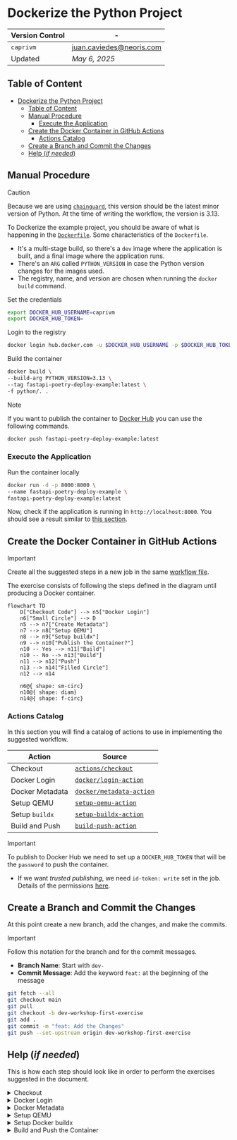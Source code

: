 # Dockerize the Python Project

| **Version Control** | -                          |
| ------------------- | -------------------------- |
| `caprivm`           | <juan.caviedes@neoris.com> |
| Updated             | _May 6, 2025_              |

## Table of Content

- [Dockerize the Python Project](#dockerize-the-python-project)
  - [Table of Content](#table-of-content)
  - [Manual Procedure](#manual-procedure)
    - [Execute the Application](#execute-the-application)
  - [Create the Docker Container in GitHub Actions](#create-the-docker-container-in-github-actions)
    - [Actions Catalog](#actions-catalog)
  - [Create a Branch and Commit the Changes](#create-a-branch-and-commit-the-changes)
  - [Help (_if needed_)](#help-if-needed)

## Manual Procedure

> [!CAUTION]
> Because we are using [`chainguard`](https://images.chainguard.dev/directory/image/python/versions), this version should be the latest minor version of Python. At the time of writing the workflow, the version is 3.13.

To Dockerize the example project, you should be aware of what is happening in the [`Dockerfile`](../../python/Dockerfile). Some characteristics of the `Dockerfile`.

- It's a multi-stage build, so there's a `dev` image where the application is built, and a final image where the application runs.
- There's an `ARG` called `PYTHON_VERSION` in case the Python version changes for the images used.
- The registry, name, and version are chosen when running the `docker build` command.

Set the credentials

```bash
export DOCKER_HUB_USERNAME=caprivm
export DOCKER_HUB_TOKEN=
```

Login to the registry

```bash
docker login hub.docker.com -u $DOCKER_HUB_USERNAME -p $DOCKER_HUB_TOKEN
```

Build the container

```bash
docker build \
--build-arg PYTHON_VERSION=3.13 \
--tag fastapi-poetry-deploy-example:latest \
-f python/. .
```

> [!NOTE]
> If you want to publish the container to [Docker Hub](https://hub.docker.com/) you can use the following commands.
>
> ```bash
> docker push fastapi-poetry-deploy-example:latest
> ```

### Execute the Application

Run the container locally

```bash
docker run -d -p 8000:8000 \
--name fastapi-poetry-deploy-example \
fastapi-poetry-deploy-example:latest
```

Now, check if the application is running in `http://localhost:8000`. You should see a result similar to [this section](./2-setup-example-project.md#execute-the-application).

## Create the Docker Container in GitHub Actions

> [!IMPORTANT]
> Create all the suggested steps in a new job in the same [workflow file](../../.github/workflows/build-application.yaml).

The exercise consists of following the steps defined in the diagram until producing a Docker container.

```mermaid
flowchart TD
    D["Checkout Code"] --> n5["Docker Login"]
    n6["Small Circle"] --> D
    n5 --> n7["Create Metadata"]
    n7 --> n8["Setup QEMU"]
    n8 --> n9["Setup buildx"]
    n9 --> n10["Publish the Container?"]
    n10 -- Yes --> n11["Build"]
    n10 -- No --> n13["Build"]
    n11 --> n12["Push"]
    n13 --> n14["Filled Circle"]
    n12 --> n14

    n6@{ shape: sm-circ}
    n10@{ shape: diam}
    n14@{ shape: f-circ}
```

### Actions Catalog

In this section you will find a catalog of actions to use in implementing the suggested workflow.

| **Action**      | **Source**                                                             |
| --------------- | ---------------------------------------------------------------------- |
| Checkout        | [`actions/checkout`](https://github.com/actions/checkout)              |
| Docker Login    | [`docker/login-action`](https://github.com/docker/login-action)        |
| Docker Metadata | [`docker/metadata-action`](https://github.com/docker/metadata-action)  |
| Setup QEMU      | [`setup-qemu-action`](https://github.com/docker/setup-qemu-action)     |
| Setup `buildx`  | [`setup-buildx-action`](https://github.com/docker/setup-buildx-action) |
| Build and Push  | [`build-push-action`](https://github.com/docker/build-push-action)     |

> [!IMPORTANT]
> To publish to Docker Hub we need to set up a `DOCKER_HUB_TOKEN` that will be the `password` to push the container.
>
> - If we want _trusted publishing_, we need `id-token: write` set in the job. Details of the permissions [here](https://docs.github.com/en/actions/security-for-github-actions/security-guides/automatic-token-authentication#permissions-for-the-github_token).

## Create a Branch and Commit the Changes

At this point create a new branch, add the changes, and make the commits.

> [!IMPORTANT]
> Follow this notation for the branch and for the commit messages.
>
> - **Branch Name**: Start with `dev-`
> - **Commit Message**: Add the keyword `feat:` at the beginning of the message

```bash
git fetch --all
git checkout main
git pull
git checkout -b dev-workshop-first-exercise
git add .
git commit -m "feat: Add the Changes"
git push --set-upstream origin dev-workshop-first-exercise
```

## Help (_if needed_)

This is how each step should look like in order to perform the exercises suggested in the document.

<details>

<summary>Checkout</summary>

```yaml
- name: Checkout Code
  uses: actions/checkout@v4
  with:
    fetch-depth: 0
```

</details>

<details>

<summary>Docker Login</summary>

```yaml
- name: Docker Login
  uses: docker/login-action@v3
  with:
    username: ${{ vars.DOCKER_HUB_USERNAME }}
    password: ${{ secrets.DOCKER_HUB_TOKEN }}
```

</details>

<details>

<summary>Docker Metadata</summary>

```yaml
- name: Docker Metadata
  id: meta
  uses: docker/metadata-action@v5
  with:
    images: docker.io/fastapi-poetry-deploy-example
    tags: |
      type=raw,value=0.3.0
      type=raw,value=latest
```

</details>

<details>

<summary>Setup QEMU</summary>

```yaml
- name: Setup QEMU
  uses: docker/setup-qemu-action@v3
```

</details>

<details>

<summary>Setup Docker buildx</summary>

```yaml
- name: Setup Docker Buildx
  uses: docker/setup-buildx-action@v3
```

</details>

<details>

<summary>Build and Push the Container</summary>

```yaml
- name: Build and Push
  uses: docker/build-push-action@v6
  with:
    context: "python/.
    push: ${{ inputs.push }}
    tags: ${{ steps.meta.outputs.tags }}
    labels: ${{ steps.meta.outputs.labels }}
```

</details>